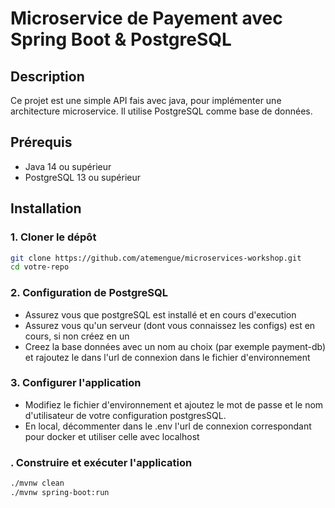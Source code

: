 # Microservice de Payement avec Spring Boot & PostgreSQL

## Description
Ce projet est une simple API fais avec java, pour implémenter une architecture microservice.
Il utilise PostgreSQL comme base de données.

## Prérequis

- Java 14 ou supérieur
- PostgreSQL 13 ou supérieur

## Installation

### 1. Cloner le dépôt 

```bash
git clone https://github.com/atemengue/microservices-workshop.git
cd votre-repo
```

### 2. Configuration de PostgreSQL

- Assurez vous que postgreSQL est installé et en cours d'execution 
- Assurez vous qu'un serveur (dont vous connaissez les configs) est en cours, si non créez en un
- Creez la base données avec un nom au choix (par exemple payment-db) et rajoutez le dans l'url de connexion dans le fichier
d'environnement

### 3. Configurer l'application

- Modifiez le fichier d'environnement et ajoutez le mot de passe et le nom d'utilisateur
de votre configuration postgresSQL.
- En local, décommenter dans le .env l'url de connexion correspondant pour docker et utiliser celle avec localhost

### . Construire et exécuter l'application 

```bash
./mvnw clean
./mvnw spring-boot:run
```
